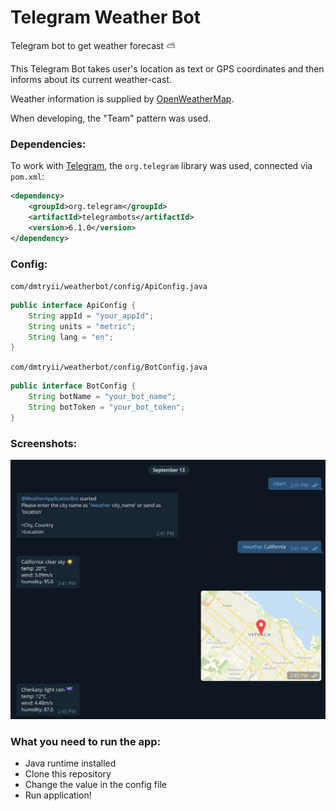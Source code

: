 # Telegram Weather Bot
Telegram bot to get weather forecast ⛅

This Telegram Bot takes user's location as text or GPS coordinates and then informs about its current weather-cast.

Weather information is supplied by [OpenWeatherMap](https://openweathermap.org/).

When developing, the "Team" pattern was used.

### Dependencies:
To work with [Telegram](https://github.com/rubenlagus/TelegramBots), the `org.telegram` library was used, connected via `pom.xml`:

```xml
<dependency>
    <groupId>org.telegram</groupId>
    <artifactId>telegrambots</artifactId>
    <version>6.1.0</version>
</dependency>
```

### Config:
`com/dmtryii/weatherbot/config/ApiConfig.java`
````java
public interface ApiConfig {
	String appId = "your_appId";
	String units = "metric";
	String lang = "en";
}
````
`com/dmtryii/weatherbot/config/BotConfig.java`
````java
public interface BotConfig {
    String botName = "your_bot_name";
    String botToken = "your_bot_token";
}
````

### Screenshots:

![](screenshot.png)

### What you need to run the app:
* Java runtime installed
* Clone this repository
* Change the value in the config file
* Run application!





